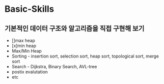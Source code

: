 # Basic-Skills

## 기본적인 데이터 구조와 알고리즘을 직접 구현해 보기
  + []max heap
  + [x]min heap
  + Max/Min Heap
  + Sorting - insertion sort, selection sort, heap sort, topological sort, merge sort
  + Search - Dijkstra, Binary Search, AVL-tree
  + postix evalutation
  + etc
